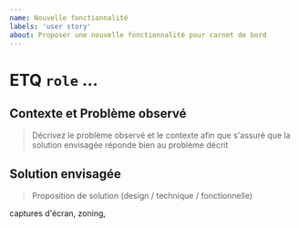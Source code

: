 ```yaml
---
name: Nouvelle fonctionnalité
labels: 'user story'
about: Proposer une nouvelle fonctionnalité pour carnet de bord
---
```

# ETQ `role` ...

## Contexte et Problème observé

> Décrivez le problème observé et le contexte afin que s'assuré que la solution envisagée réponde bien au problème décrit

## Solution envisagée

> Proposition de solution (design / technique / fonctionnelle)


captures d'écran, zoning,
